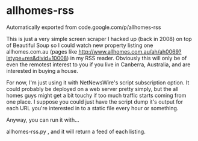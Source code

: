 # allhomes-rss
Automatically exported from code.google.com/p/allhomes-rss

This is just a very simple screen scraper I hacked up (back in 2008) on top of Beautiful Soup so I could watch new property listing one allhomes.com.au (pages like http://www.allhomes.com.au/ah/ah0069?lstype=res&divid=10008) in my RSS reader. Obviously this will only be of even the remotest interest to you if you live in Canberra, Australia, and are interested in buying a house.

For now, I'm just using it with NetNewsWire's script subscription option. It could probably be deployed on a web server pretty simply, but the all homes guys might get a bit touchy if too much traffic starts coming from one place. I suppose you could just have the script dump it's output for each URL you're interested in to a static file every hour or something.

Anyway, you can run it with...

allhomes-rss.py <url of suburb listing page>, and it will return a feed of each listing.

